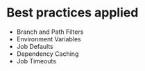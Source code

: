 # Best practices applied

- Branch and Path Filters
- Environment Variables
- Job Defaults
- Dependency Caching
- Job Timeouts
